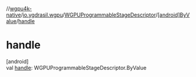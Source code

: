 //[wgpu4k-native](../../../../index.md)/[io.ygdrasil.wgpu](../../index.md)/[WGPUProgrammableStageDescriptor](../index.md)/[[android]ByValue](index.md)/[handle](handle.md)

# handle

[android]\
val [handle](handle.md): WGPUProgrammableStageDescriptor.ByValue